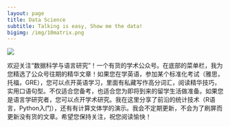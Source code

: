 ```yaml
---
layout: page
title: Data Science
subtitle: Talking is easy, Show me the data!
bigimg: /img/10matrix.png
---
```

![](img/datascience.png)

欢迎关注“数据科学与语言研究”！一个有货的学术公众号。在底部的菜单栏，我为您精选了公众号往期的精华文章！如果您在学英语，参加某个标准化考试（雅思，托福，GRE），您可以点开英语学习，里面有私藏写作高分词汇，阅读精华技巧，实用口语句型。不仅适合您备考，也适合您为即将到来的留学生活做准备。如果您是语言学研究者，您可以点开学术研究。我在这里分享了前沿的统计技术（R语言，Python入门），还有有计算文体学的演示。我会不定期更新，不会为了刷屏而更新没有货的文章。希望您保持关注，祝您阅读愉快！